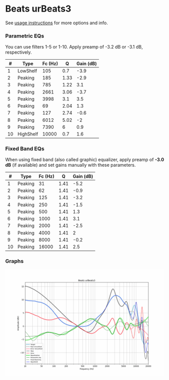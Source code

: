 # Beats urBeats3
See [usage instructions](https://github.com/jaakkopasanen/AutoEq#usage) for more options and info.

### Parametric EQs
You can use filters 1-5 or 1-10. Apply preamp of -3.2 dB or -3.1 dB, respectively.

|   # | Type      |   Fc (Hz) |    Q |   Gain (dB) |
|-----|-----------|-----------|------|-------------|
|   1 | LowShelf  |       105 | 0.7  |        -3.9 |
|   2 | Peaking   |       185 | 1.33 |        -2.9 |
|   3 | Peaking   |       785 | 1.22 |         3.1 |
|   4 | Peaking   |      2661 | 3.06 |        -3.7 |
|   5 | Peaking   |      3998 | 3.1  |         3.5 |
|   6 | Peaking   |        69 | 2.04 |         1.3 |
|   7 | Peaking   |       127 | 2.74 |        -0.6 |
|   8 | Peaking   |      6012 | 5.02 |        -2   |
|   9 | Peaking   |      7390 | 6    |         0.9 |
|  10 | HighShelf |     10000 | 0.7  |         1.6 |

### Fixed Band EQs
When using fixed band (also called graphic) equalizer, apply preamp of **-3.0 dB** (if available) and set gains manually with these parameters.

|   # | Type    |   Fc (Hz) |    Q |   Gain (dB) |
|-----|---------|-----------|------|-------------|
|   1 | Peaking |        31 | 1.41 |        -5.2 |
|   2 | Peaking |        62 | 1.41 |        -0.9 |
|   3 | Peaking |       125 | 1.41 |        -3.2 |
|   4 | Peaking |       250 | 1.41 |        -1.5 |
|   5 | Peaking |       500 | 1.41 |         1.3 |
|   6 | Peaking |      1000 | 1.41 |         3.1 |
|   7 | Peaking |      2000 | 1.41 |        -2.5 |
|   8 | Peaking |      4000 | 1.41 |         2   |
|   9 | Peaking |      8000 | 1.41 |        -0.2 |
|  10 | Peaking |     16000 | 1.41 |         2.5 |

### Graphs
![](./Beats%20urBeats3.png)
